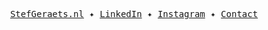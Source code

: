 <p align="center">
  <samp>
    <a href="https://stefgeraets.nl">StefGeraets.nl</a> ✦
    <a href="https://www.linkedin.com/in/stef-geraets/">LinkedIn</a> ✦
    <a href="https://www.instagram.com/stefgeraets.nl/">Instagram</a> ✦
    <a href="mail:hello@stefgeraets.nl">Contact</a>
  </samp>
</p>

<!--
**StefGeraets/StefGeraets** is a ✨ _special_ ✨ repository because its `README.md` (this file) appears on your GitHub profile.

Here are some ideas to get you started:

- 🔭 I’m currently working on ...
- 🌱 I’m currently learning ...
- 👯 I’m looking to collaborate on ...
- 🤔 I’m looking for help with ...
- 💬 Ask me about ...
- 📫 How to reach me: ...
- 😄 Pronouns: ...
- ⚡ Fun fact: ...
-->
